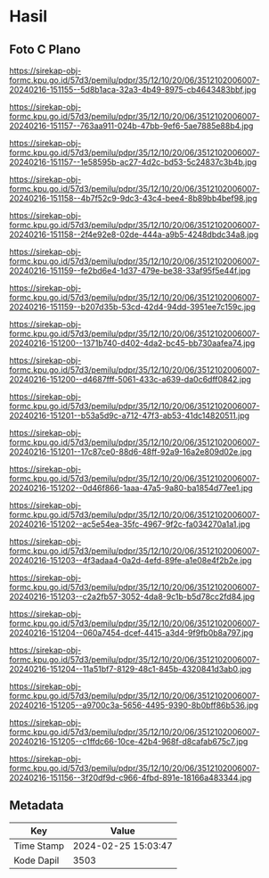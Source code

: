 # Hasil

## Foto C Plano

https://sirekap-obj-formc.kpu.go.id/57d3/pemilu/pdpr/35/12/10/20/06/3512102006007-20240216-151155--5d8b1aca-32a3-4b49-8975-cb4643483bbf.jpg

https://sirekap-obj-formc.kpu.go.id/57d3/pemilu/pdpr/35/12/10/20/06/3512102006007-20240216-151157--763aa911-024b-47bb-9ef6-5ae7885e88b4.jpg

https://sirekap-obj-formc.kpu.go.id/57d3/pemilu/pdpr/35/12/10/20/06/3512102006007-20240216-151157--1e58595b-ac27-4d2c-bd53-5c24837c3b4b.jpg

https://sirekap-obj-formc.kpu.go.id/57d3/pemilu/pdpr/35/12/10/20/06/3512102006007-20240216-151158--4b7f52c9-9dc3-43c4-bee4-8b89bb4bef98.jpg

https://sirekap-obj-formc.kpu.go.id/57d3/pemilu/pdpr/35/12/10/20/06/3512102006007-20240216-151158--2f4e92e8-02de-444a-a9b5-4248dbdc34a8.jpg

https://sirekap-obj-formc.kpu.go.id/57d3/pemilu/pdpr/35/12/10/20/06/3512102006007-20240216-151159--fe2bd6e4-1d37-479e-be38-33af95f5e44f.jpg

https://sirekap-obj-formc.kpu.go.id/57d3/pemilu/pdpr/35/12/10/20/06/3512102006007-20240216-151159--b207d35b-53cd-42d4-94dd-3951ee7c159c.jpg

https://sirekap-obj-formc.kpu.go.id/57d3/pemilu/pdpr/35/12/10/20/06/3512102006007-20240216-151200--1371b740-d402-4da2-bc45-bb730aafea74.jpg

https://sirekap-obj-formc.kpu.go.id/57d3/pemilu/pdpr/35/12/10/20/06/3512102006007-20240216-151200--d4687fff-5061-433c-a639-da0c6dff0842.jpg

https://sirekap-obj-formc.kpu.go.id/57d3/pemilu/pdpr/35/12/10/20/06/3512102006007-20240216-151201--b53a5d9c-a712-47f3-ab53-41dc14820511.jpg

https://sirekap-obj-formc.kpu.go.id/57d3/pemilu/pdpr/35/12/10/20/06/3512102006007-20240216-151201--17c87ce0-88d6-48ff-92a9-16a2e809d02e.jpg

https://sirekap-obj-formc.kpu.go.id/57d3/pemilu/pdpr/35/12/10/20/06/3512102006007-20240216-151202--0d46f866-1aaa-47a5-9a80-ba1854d77ee1.jpg

https://sirekap-obj-formc.kpu.go.id/57d3/pemilu/pdpr/35/12/10/20/06/3512102006007-20240216-151202--ac5e54ea-35fc-4967-9f2c-fa034270a1a1.jpg

https://sirekap-obj-formc.kpu.go.id/57d3/pemilu/pdpr/35/12/10/20/06/3512102006007-20240216-151203--4f3adaa4-0a2d-4efd-89fe-a1e08e4f2b2e.jpg

https://sirekap-obj-formc.kpu.go.id/57d3/pemilu/pdpr/35/12/10/20/06/3512102006007-20240216-151203--c2a2fb57-3052-4da8-9c1b-b5d78cc2fd84.jpg

https://sirekap-obj-formc.kpu.go.id/57d3/pemilu/pdpr/35/12/10/20/06/3512102006007-20240216-151204--060a7454-dcef-4415-a3d4-9f9fb0b8a797.jpg

https://sirekap-obj-formc.kpu.go.id/57d3/pemilu/pdpr/35/12/10/20/06/3512102006007-20240216-151204--11a51bf7-8129-48c1-845b-4320841d3ab0.jpg

https://sirekap-obj-formc.kpu.go.id/57d3/pemilu/pdpr/35/12/10/20/06/3512102006007-20240216-151205--a9700c3a-5656-4495-9390-8b0bff86b536.jpg

https://sirekap-obj-formc.kpu.go.id/57d3/pemilu/pdpr/35/12/10/20/06/3512102006007-20240216-151205--c1ffdc66-10ce-42b4-968f-d8cafab675c7.jpg

https://sirekap-obj-formc.kpu.go.id/57d3/pemilu/pdpr/35/12/10/20/06/3512102006007-20240216-151156--3f20df9d-c966-4fbd-891e-18166a483344.jpg


## Metadata

| Key        | Value               |
| ---------- | ------------------- |
| Time Stamp | 2024-02-25 15:03:47 |
| Kode Dapil | 3503                |



